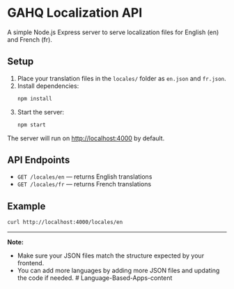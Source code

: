 # GAHQ Localization API

A simple Node.js Express server to serve localization files for English (en) and French (fr).

## Setup

1. Place your translation files in the `locales/` folder as `en.json` and `fr.json`.
2. Install dependencies:
   ```bash
   npm install
   ```
3. Start the server:
   ```bash
   npm start
   ```

The server will run on [http://localhost:4000](http://localhost:4000) by default.

## API Endpoints

- `GET /locales/en` — returns English translations
- `GET /locales/fr` — returns French translations

## Example

```bash
curl http://localhost:4000/locales/en
```

---

**Note:**
- Make sure your JSON files match the structure expected by your frontend.
- You can add more languages by adding more JSON files and updating the code if needed. #   L a n g u a g e - B a s e d - A p p s - c o n t e n t  
 